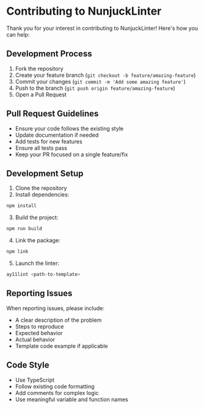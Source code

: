 # Contributing to NunjuckLinter

Thank you for your interest in contributing to NunjuckLinter! Here's how you can help:

## Development Process

1. Fork the repository
2. Create your feature branch (`git checkout -b feature/amazing-feature`)
3. Commit your changes (`git commit -m 'Add some amazing feature'`)
4. Push to the branch (`git push origin feature/amazing-feature`)
5. Open a Pull Request

## Pull Request Guidelines

- Ensure your code follows the existing style
- Update documentation if needed
- Add tests for new features
- Ensure all tests pass
- Keep your PR focused on a single feature/fix

## Development Setup

1. Clone the repository
2. Install dependencies:
```bash
npm install
```
3. Build the project:
```bash
npm run build
```
4. Link the package:
```bash
npm link
```
5. Launch the linter:
```bash
ay11lint <path-to-template>
```
## Reporting Issues
When reporting issues, please include:

- A clear description of the problem
- Steps to reproduce
- Expected behavior
- Actual behavior
- Template code example if applicable

## Code Style
- Use TypeScript
- Follow existing code formatting
- Add comments for complex logic
- Use meaningful variable and function names
